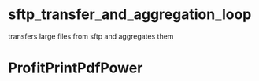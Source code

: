 # sftp_transfer_and_aggregation_loop
transfers large files from sftp and aggregates them
# ProfitPrintPdfPower
